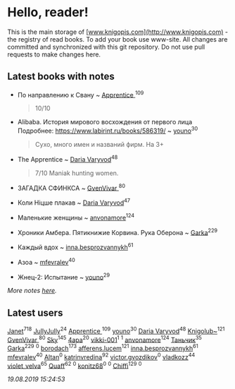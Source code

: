# Hello, reader!
This is the main storage of [www.knigopis.com](http://www.knigopis.com) - the registry of read books.
To add your book use www-site. All changes are committed and synchronized with this git repository.
Do not use pull requests to make changes here.


## Latest books with notes
* По направлению к Свану ~ [Apprentice ](users/528/52821952-vkontakte)<sup>109</sup>
    > 10/10

* Alibaba. История мирового восхождения от первого лица Подробнее: https://www.labirint.ru/books/586319/ ~ [youno](users/302/302928912-vkontakte)<sup>30</sup>
    > Сухо, много имен и названий фирм. На 3+

* The Apprentice ~ [Daria Varyvod](users/829/829893410524253-facebook)<sup>48</sup>
    > 7/10 Maniak hunting women.

* ЗАГАДКА СФИНКСА ~ [GvenVivar ](users/158/158266434925901-facebook)<sup>80</sup>

* Коли Ніцше плакав ~ [Daria Varyvod](users/829/829893410524253-facebook)<sup>47</sup>

* Маленькие женщины ~ [anvonamore](users/595/5957175-vkontakte)<sup>124</sup>

* Хроники Амбера. Пятикнижие Корвина. Рука Оберона ~ [Garka](users/115/115753719718250012620-google)<sup>229</sup>

* Каждый вдох ~ [inna.besprozvannykh](users/733/73323849-yandex)<sup>61</sup>

* Азоа ~ [mfevralev](users/140/140966150-vkontakte)<sup>40</sup>

* Жнец-2: Испытание ~ [youno](users/302/302928912-vkontakte)<sup>29</sup>


_More notes [here](latest_books_with_notes.md)._


## Latest users
[Janet](users/108/108113656204404967440-google)<sup>718</sup> 
[JullyJully](users/117/117443283415472077372-google)<sup>24</sup> 
[Apprentice ](users/528/52821952-vkontakte)<sup>109</sup> 
[youno](users/302/302928912-vkontakte)<sup>30</sup> 
[Daria Varyvod](users/829/829893410524253-facebook)<sup>48</sup> 
[Knigolub~](users/111/111878597279669641685-google)<sup>121</sup> 
[GvenVivar ](users/158/158266434925901-facebook)<sup>80</sup> 
[Sky](users/118/118049897850017649660-google)<sup>145</sup> 
[4apa](users/117/117392596378069249667-google)<sup>20</sup> 
[vikki-001](users/690/69018982-yandex)<sup>1</sup> 
[](users/110/110999981443018149639-google)<sup>1</sup> 
[anvonamore](users/595/5957175-vkontakte)<sup>124</sup> 
[Таньчик](users/209/2096581563762610-facebook)<sup>35</sup> 
[Garka](users/115/115753719718250012620-google)<sup>229</sup> 
[](users/112/112077200253370688481-google)<sup>0</sup> 
[borodach](users/157/15706320-vkontakte)<sup>173</sup> 
[afferens.lucem](users/196/196071655-vkontakte)<sup>121</sup> 
[inna.besprozvannykh](users/733/73323849-yandex)<sup>61</sup> 
[mfevralev](users/140/140966150-vkontakte)<sup>40</sup> 
[Altan](users/112/112079165243671676533-google)<sup>0</sup> 
[katrinvredina](users/233/2336755-vkontakte)<sup>92</sup> 
[victor.gvozdikov](users/710/7103025-vkontakte)<sup>0</sup> 
[vladkozz](users/572/57239276-vkontakte)<sup>44</sup> 
[violet_velva](users/116/116961712580551399099-google)<sup>65</sup> 
[Quaff](users/122/12267158-vkontakte)<sup>62</sup> 
[](users/102/102192880596368244877-googleplus)<sup>0</sup> 
[konitz68](users/220/220598790-vkontakte)<sup>0</sup> 
[](users/177/177017519607634-facebook)<sup>0</sup> 
[Chiffi](users/105/105831994080785626680-google)<sup>129</sup> 
[](users/700/7002759394-instagram)<sup>0</sup> 


_19.08.2019 15:24:53_
